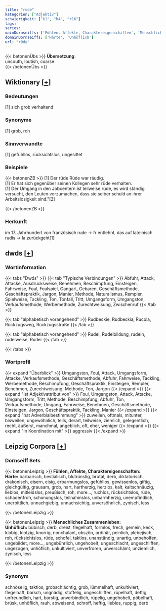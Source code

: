```yaml
---
title: "rüde"
kategorien: ["Adjektiv"]
schwierigkeit: ["k1", "h4", "r16"]
tags:
series:
mainDornseiffs: ['Fühlen, Affekte, Charaktereigenschaften', 'Menschliches Zusammenleben']
domainDornseiffs: ['Härte', 'Unhöflich']
url: "rüde"
---
```


{{< betonenÜbs >}}
**Übersetzung:**  
uncouth, loutish, coarse  
{{< /betonenÜbs >}}

## Wiktionary [[+](https://de.wiktionary.org/wiki/rüde)]

### Bedeutungen
[1] sich grob verhaltend  

### Synonyme
[1] grob, roh  

### Sinnverwandte
[1] gefühllos, rücksichtslos, ungesittet  

### Beispiele
{{< betonenZB >}}
[1] Der rüde Rüde war räudig.  
[1] Er hat sich gegenüber seinen Kollegen sehr rüde verhalten.  
[1] Der Umgang in den Jobcentern ist teilweise rüde, es wird ständig versucht, den Leuten vorzumachen, dass sie selber schuld an ihrer Arbeitslosigkeit sind."[2]  

{{< /betonenZB >}}
### Herkunft
im 17. Jahrhundert von französisch rude → fr entlehnt, das auf lateinisch rudis → la zurückgeht[1]  



## dwds [[+](https://www.dwds.de/wb/rüde)]

### Wortinformation
{{< tabs "Dwds" >}}
{{< tab "Typische Verbindungen" >}}
Abfuhr, Attack, Attacke, Ausdrucksweise, Benehmen, Beschimpfung, Einsteigen, Fahrweise, Foul, Foulspiel, Gangart, Gebaren, Geschäftsmethode, Geschäftspraktik, Jargon, Manier, Methode, Naturalismus, Rempler, Spielweise, Tackling, Ton, Tonfall, Tritt, Umgangsform, Umgangston, Verkaufsmethode, Werbemethode, Zurechtweisung, Zwischenruf
{{< /tab >}}

{{< tab "alphabetisch vorangehend" >}}
Rudbeckie, Rudbeckia, Rucola, Rückzugsweg, Rückzugsstraße
{{< /tab >}}

{{< tab "alphabetisch vorangehend" >}}
Rudel, Rudelbildung, rudeln, rudelweise, Ruder
{{< /tab >}}

{{< /tabs >}}

### Wortprofil
{{< expand "Überblick" >}} Umgangston, Foul, Attack, Umgangsform, Attacke, Verkaufsmethode, Geschäftsmethode, Abfuhr, Fahrweise, Tackling, Werbemethode, Beschimpfung, Geschäftspraktik, Einsteigen, Rempler, Benehmen, Zurechtweisung, Methode, Ton, Jargon {{< /expand >}}
{{< expand "ist Adjektivattribut von" >}} Foul, Umgangston, Attack, Attacke, Umgangsform, Tritt, Methode, Beschimpfung, Abfuhr, Ton, Verkaufsmethode, Umgang, Fahrweise, Benehmen, Geschäftsmethode, Einsteigen, Jargon, Geschäftspraktik, Tackling, Manier {{< /expand >}}
{{< expand "hat Adverbialbestimmung" >}} zuweilen, oftmals, mitunter, bisweilen, ungewöhnlich, teils, derart, teilweise, ziemlich, gelegentlich, recht, äußerst, manchmal, angeblich, oft, eher, weniger {{< /expand >}}
{{< expand "in Koordination mit" >}} aggressiv {{< /expand >}}

## Leipzig Corpora [[+](https://corpora.uni-leipzig.de/en/res?word=rüde&corpusId=deu_newscrawl-public_2018)]

### Dornseiff Sets
{{< betonenLeipzig >}}
**Fühlen, Affekte, Charaktereigenschaften:**  
**Härte:** barbarisch, bestialisch, blutrünstig, brutal, derb, diktatorisch, drakonisch, eisern, eisig, erbarmungslos, gefühllos, gewissenlos, giftig, gleichgültig, grausam, grob, hart, hartherzig, herzlos, kalt, kaltschnäuzig, lieblos, mitleidslos, preußisch, roh, more..., ruchlos, rücksichtslos, rüde, schadenfroh, schonungslos, teilnahmslos, unbarmherzig, unempfindlich, unerbittlich, unnachgiebig, unnachsichtig, unversöhnlich, zynisch, less  

{{< /betonenLeipzig >}}


{{< betonenLeipzig >}}
**Menschliches Zusammenleben:**  
**Unhöflich:** bübisch, derb, dreist, flegelhaft, formlos, frech, gemein, keck, klobig, klotzig, knorrig, nonchalant, obszön, ordinär, peinlich, plebejisch, roh, rücksichtslos, rüde, schofel, taktlos, unanständig, unartig, unbeholfen, ungebildet, more..., ungebührlich, ungehobelt, ungeschlacht, ungeschliffen, ungezogen, unhöflich, unkultiviert, unverfroren, unverschämt, unziemlich, zynisch, less  

{{< /betonenLeipzig >}}

### Synonym
schnöselig, taktlos, grobschlächtig, grob, lümmelhaft, unkultiviert, flegelhaft, barsch, ungnädig, stoffelig, ungeschliffen, rüpelhaft, deftig, unfreundlich, hart, borstig, unverbindlich, rüpelig, ungehobelt, pöbelhaft, brüsk, unhöflich, rauh, abweisend, schroff, heftig, lieblos, ruppig, derb

